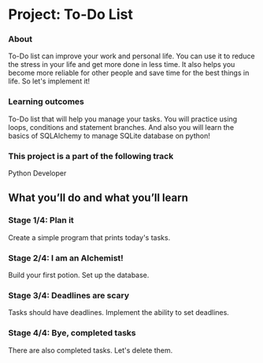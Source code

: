 # Project: To-Do List
### About
To-Do list can improve your work and personal life. You can use it to reduce the stress in your life and get more done in less time. It also helps you become more reliable for other people and save time for the best things in life. So let's implement it!
### Learning outcomes
To-Do list that will help you manage your tasks. You will practice using loops, conditions and statement branches. And also you will learn the basics of SQLAlchemy to manage SQLite database on python!
### This project is a part of the following track
Python Developer
## What you’ll do and what you’ll learn
### Stage 1/4: Plan it
Create a simple program that prints today's tasks.
### Stage 2/4: I am an Alchemist!
Build your first potion. Set up the database.
### Stage 3/4: Deadlines are scary
Tasks should have deadlines. Implement the ability to set deadlines.
### Stage 4/4: Bye, completed tasks
There are also completed tasks. Let's delete them.

